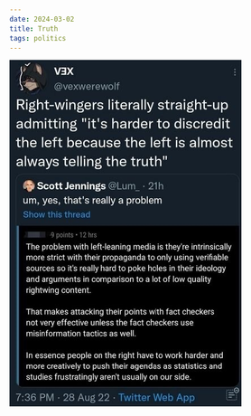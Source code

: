 ```yaml
---
date: 2024-03-02
title: Truth
tags: politics
---
```


![lefttruth.jpg](https://raw.githubusercontent.com/muneer78/muneer78.github.io/master/images/lefttruth.jpg)
